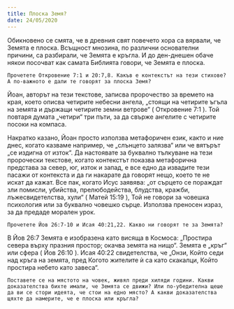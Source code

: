 ```yaml
---
title: Плоска Земя?
date: 24/05/2020
---
```


Обикновено се смята, че в древния свят повечето хора са вярвали, че Земята е плоска. Всъщност мнозина, по различни основателни причини, са разбирали, че Земята е кръгла. И до ден-днешен обаче някои посочват как самата Библията говори, че Земята е плоска.

`Прочетете Откровение 7:1 и 20:7,8. Какъв е контекстът на тези стихове? А по-важното е дали те говорят за плоска Земя?`

Йоан, авторът на тези текстове, записва пророчество за времето на края, което описва четирите небесни ангела, „стоящи на четирите ъгъла на земята и държащи четирите земни ветрове“ ( Откровение 7:1 ). Той повтаря думата „четири“ три пъти, за да свърже ангелите с четирите посоки на компаса.

Накратко казано, Йоан просто използва метафоричен език, както и ние днес, когато казваме например, че „слънцето залязва“ или че вятърът „се издигна от изток“. Да настоявате за буквално тълкуване на тези пророчески текстове, когато контекстът показва метафорична представа за север, юг, изток и запад, е все едно да извадите тези пасажи от контекста и да ги накарате да говорят нещо, което те не искат да кажат. Все пак, когато Исус заявява: „от сърцето се пораждат зли помисли, убийства, прелюбодейства, блудства, кражби, лъжесвидетелства, хули“ ( Матей 15:19 ), Той не говори за човешка психология или за буквално човешко сърце. Използва преносен израз, за да предаде морален урок.

`Прочетете Йов 26:7-10 и Исая 40:21,22. Какво ни говорят те за Земята?`

В Йов 26:7 Земята е изобразена като висяща в Космоса: „Простира севера върху празния простор; окачва земята на нищо“. Земята е „кръг“ или сфера ( Йов 26:10 ). Исая 40:22 свидетелства, че „Онзи, Който седи над кръга на земята, пред Когото жителите ѝ са като скакалци, Който простира небето като завеса“.

`Поставете се на мястото на човек, живял преди хиляди години. Какви доказателства бихте имали, че Земята се движи? Или по-убедителна щеше да ви се стори идеята, че стои на едно място? А какви доказателства щяхте да намерите, че е плоска или кръгла?`